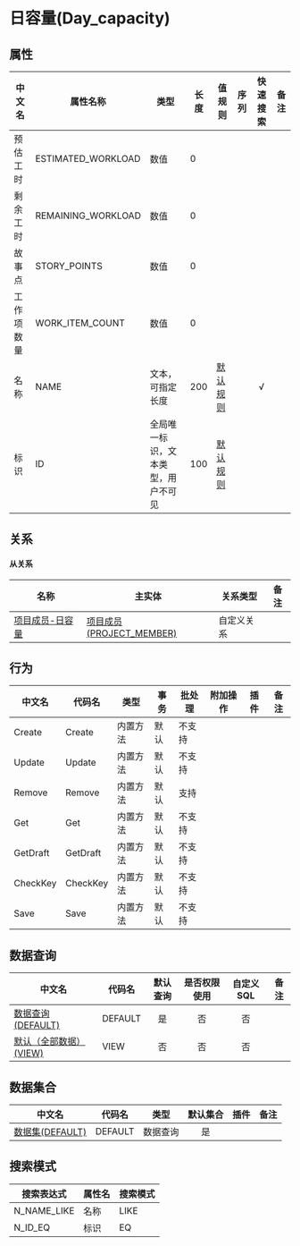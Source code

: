 # 日容量(Day_capacity)  <!-- {docsify-ignore-all} -->



## 属性
|    中文名 | 属性名称           | 类型     | 长度     |值规则   |  序列     | 快速搜索     |  备注  |
| --------   |------------| -----  | -----  | ----- | -----  | :---:   |  -------- |
|预估工时|ESTIMATED_WORKLOAD|数值|0|||||
|剩余工时|REMAINING_WORKLOAD|数值|0|||||
|故事点|STORY_POINTS|数值|0|||||
|工作项数量|WORK_ITEM_COUNT|数值|0|||||
|名称|NAME|文本，可指定长度|200|[默认规则](module/ProjMgmt/Day_capacity/value_rule/Name#default)||√||
|标识|ID|全局唯一标识，文本类型，用户不可见|100|[默认规则](module/ProjMgmt/Day_capacity/value_rule/Id#default)||||


## 关系
<!-- tabs:start -->


#### **从关系**
|  名称   | 主实体   | 关系类型   |    备注  |
| -------- |---------- |-----------|----- |
|[项目成员-日容量](der/项目成员-日容量)|[项目成员(PROJECT_MEMBER)](module/ProjMgmt/Project_member)|自定义关系||
<!-- tabs:end -->

## 行为
| 中文名    | 代码名    | 类型    | 事务   | 批处理   | 附加操作  | 插件    |  备注  |
| -------- |---------- |----------- |------------|----------|---------| ----- | ----- |
|Create|Create|内置方法|默认|不支持||||
|Update|Update|内置方法|默认|不支持||||
|Remove|Remove|内置方法|默认|支持||||
|Get|Get|内置方法|默认|不支持||||
|GetDraft|GetDraft|内置方法|默认|不支持||||
|CheckKey|CheckKey|内置方法|默认|不支持||||
|Save|Save|内置方法|默认|不支持||||




## 数据查询
| 中文名    | 代码名    | 默认查询 | 是否权限使用 | 自定义SQL |  备注|
| --------  | --------   | :---:  | :---:  | :---:  |----- |
|[数据查询(DEFAULT)](module/ProjMgmt/Day_capacity/query/Default)|DEFAULT|是|否 |否 ||
|[默认（全部数据）(VIEW)](module/ProjMgmt/Day_capacity/query/View)|VIEW|否|否 |否 ||


## 数据集合
| 中文名  | 代码名  | 类型 | 默认集合 |   插件|   备注|
| --------  | --------   | --------   | :---:   | ----- |----- |
|[数据集(DEFAULT)](module/ProjMgmt/Day_capacity/dataset/Default)|DEFAULT|数据查询|是|||




## 搜索模式
|   搜索表达式   |    属性名    |    搜索模式        |
| -------- |------------|------------|
|N_NAME_LIKE|名称|LIKE|
|N_ID_EQ|标识|EQ|




